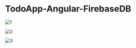 # TodoApp-Angular-FirebaseDB

![1](https://github.com/eraybahcegulu/todo-app-angular/assets/84785201/ab27004b-81ee-4240-b935-0fe29b090b3c)

![2](https://github.com/eraybahcegulu/todo-app-angular/assets/84785201/a1fd995e-c30a-4565-86da-635d8d4e6f4f)

![3](https://github.com/eraybahcegulu/todo-app-angular/assets/84785201/76c4af73-e466-4e5a-aad9-6d96d8c57512)
